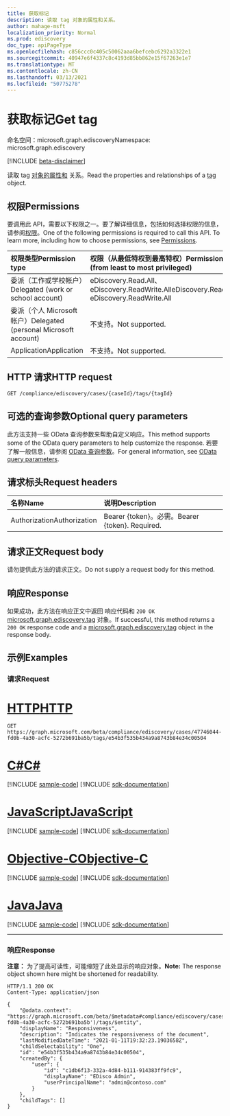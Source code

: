 ```yaml
---
title: 获取标记
description: 读取 tag 对象的属性和关系。
author: mahage-msft
localization_priority: Normal
ms.prod: ediscovery
doc_type: apiPageType
ms.openlocfilehash: c856ccc0c405c50062aaa6befcebc6292a3322e1
ms.sourcegitcommit: 40947e6f4337c8c4193d85bb862e15f67263e1e7
ms.translationtype: MT
ms.contentlocale: zh-CN
ms.lasthandoff: 03/13/2021
ms.locfileid: "50775278"
---
```

# <a name="get-tag"></a><span data-ttu-id="e7c95-103">获取标记</span><span class="sxs-lookup"><span data-stu-id="e7c95-103">Get tag</span></span>

<span data-ttu-id="e7c95-104">命名空间：microsoft.graph.ediscovery</span><span class="sxs-lookup"><span data-stu-id="e7c95-104">Namespace: microsoft.graph.ediscovery</span></span>

[!INCLUDE [beta-disclaimer](../../includes/beta-disclaimer.md)]

<span data-ttu-id="e7c95-105">读取 tag [对象的属性和](../resources/ediscovery-tag.md) 关系。</span><span class="sxs-lookup"><span data-stu-id="e7c95-105">Read the properties and relationships of a [tag](../resources/ediscovery-tag.md) object.</span></span>

## <a name="permissions"></a><span data-ttu-id="e7c95-106">权限</span><span class="sxs-lookup"><span data-stu-id="e7c95-106">Permissions</span></span>

<span data-ttu-id="e7c95-p101">要调用此 API，需要以下权限之一。要了解详细信息，包括如何选择权限的信息，请参阅[权限](/graph/permissions-reference)。</span><span class="sxs-lookup"><span data-stu-id="e7c95-p101">One of the following permissions is required to call this API. To learn more, including how to choose permissions, see [Permissions](/graph/permissions-reference).</span></span>

|<span data-ttu-id="e7c95-109">权限类型</span><span class="sxs-lookup"><span data-stu-id="e7c95-109">Permission type</span></span>|<span data-ttu-id="e7c95-110">权限（从最低特权到最高特权）</span><span class="sxs-lookup"><span data-stu-id="e7c95-110">Permissions (from least to most privileged)</span></span>|
|:---|:---|
|<span data-ttu-id="e7c95-111">委派（工作或学校帐户）</span><span class="sxs-lookup"><span data-stu-id="e7c95-111">Delegated (work or school account)</span></span>|<span data-ttu-id="e7c95-112">eDiscovery.Read.All、eDiscovery.ReadWrite.All</span><span class="sxs-lookup"><span data-stu-id="e7c95-112">eDiscovery.Read.All, eDiscovery.ReadWrite.All</span></span>|
|<span data-ttu-id="e7c95-113">委派（个人 Microsoft 帐户）</span><span class="sxs-lookup"><span data-stu-id="e7c95-113">Delegated (personal Microsoft account)</span></span>|<span data-ttu-id="e7c95-114">不支持。</span><span class="sxs-lookup"><span data-stu-id="e7c95-114">Not supported.</span></span>|
|<span data-ttu-id="e7c95-115">Application</span><span class="sxs-lookup"><span data-stu-id="e7c95-115">Application</span></span>|<span data-ttu-id="e7c95-116">不支持。</span><span class="sxs-lookup"><span data-stu-id="e7c95-116">Not supported.</span></span>|

## <a name="http-request"></a><span data-ttu-id="e7c95-117">HTTP 请求</span><span class="sxs-lookup"><span data-stu-id="e7c95-117">HTTP request</span></span>

<!-- {
  "blockType": "ignored"
}
-->

``` http
GET /compliance/ediscovery/cases/{caseId}/tags/{tagId}
```

## <a name="optional-query-parameters"></a><span data-ttu-id="e7c95-118">可选的查询参数</span><span class="sxs-lookup"><span data-stu-id="e7c95-118">Optional query parameters</span></span>

<span data-ttu-id="e7c95-119">此方法支持一些 OData 查询参数来帮助自定义响应。</span><span class="sxs-lookup"><span data-stu-id="e7c95-119">This method supports some of the OData query parameters to help customize the response.</span></span> <span data-ttu-id="e7c95-120">若要了解一般信息，请参阅 [OData 查询参数](/graph/query-parameters)。</span><span class="sxs-lookup"><span data-stu-id="e7c95-120">For general information, see [OData query parameters](/graph/query-parameters).</span></span>

## <a name="request-headers"></a><span data-ttu-id="e7c95-121">请求标头</span><span class="sxs-lookup"><span data-stu-id="e7c95-121">Request headers</span></span>

|<span data-ttu-id="e7c95-122">名称</span><span class="sxs-lookup"><span data-stu-id="e7c95-122">Name</span></span>|<span data-ttu-id="e7c95-123">说明</span><span class="sxs-lookup"><span data-stu-id="e7c95-123">Description</span></span>|
|:---|:---|
|<span data-ttu-id="e7c95-124">Authorization</span><span class="sxs-lookup"><span data-stu-id="e7c95-124">Authorization</span></span>|<span data-ttu-id="e7c95-p103">Bearer {token}。必需。</span><span class="sxs-lookup"><span data-stu-id="e7c95-p103">Bearer {token}. Required.</span></span>|

## <a name="request-body"></a><span data-ttu-id="e7c95-127">请求正文</span><span class="sxs-lookup"><span data-stu-id="e7c95-127">Request body</span></span>

<span data-ttu-id="e7c95-128">请勿提供此方法的请求正文。</span><span class="sxs-lookup"><span data-stu-id="e7c95-128">Do not supply a request body for this method.</span></span>

## <a name="response"></a><span data-ttu-id="e7c95-129">响应</span><span class="sxs-lookup"><span data-stu-id="e7c95-129">Response</span></span>

<span data-ttu-id="e7c95-130">如果成功，此方法在响应正文中返回 响应代码和 `200 OK` [microsoft.graph.ediscovery.tag](../resources/ediscovery-tag.md) 对象。</span><span class="sxs-lookup"><span data-stu-id="e7c95-130">If successful, this method returns a `200 OK` response code and a [microsoft.graph.ediscovery.tag](../resources/ediscovery-tag.md) object in the response body.</span></span>

## <a name="examples"></a><span data-ttu-id="e7c95-131">示例</span><span class="sxs-lookup"><span data-stu-id="e7c95-131">Examples</span></span>

### <a name="request"></a><span data-ttu-id="e7c95-132">请求</span><span class="sxs-lookup"><span data-stu-id="e7c95-132">Request</span></span>


# <a name="http"></a>[<span data-ttu-id="e7c95-133">HTTP</span><span class="sxs-lookup"><span data-stu-id="e7c95-133">HTTP</span></span>](#tab/http)
<!-- {
  "blockType": "request",
  "name": "get_tag"
}
-->

``` http
GET https://graph.microsoft.com/beta/compliance/ediscovery/cases/47746044-fd0b-4a30-acfc-5272b691ba5b/tags/e54b3f535b434a9a8743b84e34c00504
```
# <a name="c"></a>[<span data-ttu-id="e7c95-134">C#</span><span class="sxs-lookup"><span data-stu-id="e7c95-134">C#</span></span>](#tab/csharp)
[!INCLUDE [sample-code](../includes/snippets/csharp/get-tag-csharp-snippets.md)]
[!INCLUDE [sdk-documentation](../includes/snippets/snippets-sdk-documentation-link.md)]

# <a name="javascript"></a>[<span data-ttu-id="e7c95-135">JavaScript</span><span class="sxs-lookup"><span data-stu-id="e7c95-135">JavaScript</span></span>](#tab/javascript)
[!INCLUDE [sample-code](../includes/snippets/javascript/get-tag-javascript-snippets.md)]
[!INCLUDE [sdk-documentation](../includes/snippets/snippets-sdk-documentation-link.md)]

# <a name="objective-c"></a>[<span data-ttu-id="e7c95-136">Objective-C</span><span class="sxs-lookup"><span data-stu-id="e7c95-136">Objective-C</span></span>](#tab/objc)
[!INCLUDE [sample-code](../includes/snippets/objc/get-tag-objc-snippets.md)]
[!INCLUDE [sdk-documentation](../includes/snippets/snippets-sdk-documentation-link.md)]

# <a name="java"></a>[<span data-ttu-id="e7c95-137">Java</span><span class="sxs-lookup"><span data-stu-id="e7c95-137">Java</span></span>](#tab/java)
[!INCLUDE [sample-code](../includes/snippets/java/get-tag-java-snippets.md)]
[!INCLUDE [sdk-documentation](../includes/snippets/snippets-sdk-documentation-link.md)]

---


### <a name="response"></a><span data-ttu-id="e7c95-138">响应</span><span class="sxs-lookup"><span data-stu-id="e7c95-138">Response</span></span>

<span data-ttu-id="e7c95-139">**注意：** 为了提高可读性，可能缩短了此处显示的响应对象。</span><span class="sxs-lookup"><span data-stu-id="e7c95-139">**Note:** The response object shown here might be shortened for readability.</span></span>
<!-- {
  "blockType": "response",
  "truncated": true,
  "@odata.type": "microsoft.graph.ediscovery.tag"
}
-->

``` http
HTTP/1.1 200 OK
Content-Type: application/json

{
    "@odata.context": "https://graph.microsoft.com/beta/$metadata#compliance/ediscovery/cases('47746044-fd0b-4a30-acfc-5272b691ba5b')/tags/$entity",
    "displayName": "Responsiveness",
    "description": "Indicates the responsiveness of the document",
    "lastModifiedDateTime": "2021-01-11T19:32:23.1903658Z",
    "childSelectability": "One",
    "id": "e54b3f535b434a9a8743b84e34c00504",
    "createdBy": {
        "user": {
            "id": "c1db6f13-332a-4d84-b111-914383ff9fc9",
            "displayName": "EDisco Admin",
            "userPrincipalName": "admin@contoso.com"
        }
    },
    "childTags": []
}
```
